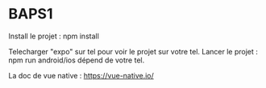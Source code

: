 # BAPS1
Install le projet : npm install 

Telecharger "expo" sur tel pour voir le projet sur votre tel.
Lancer le projet : npm run android/ios dépend de votre tel.



La doc de vue native : https://vue-native.io/
